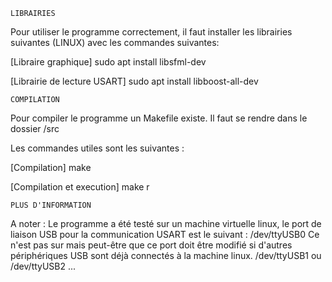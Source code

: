     LIBRAIRIES

Pour utiliser le programme correctement, il faut installer les librairies suivantes (LINUX) avec les commandes suivantes:

[Libraire graphique]
    sudo apt install libsfml-dev

[Librairie de lecture USART]
    sudo apt install libboost-all-dev 

    COMPILATION 

Pour compiler le programme un Makefile existe.
Il faut se rendre dans le dossier /src

Les commandes utiles sont les suivantes :

[Compilation] 
    make   

[Compilation et execution]
    make r

    PLUS D'INFORMATION

A noter :
    Le programme a été testé sur un machine virtuelle linux, le port de liaison USB pour la communication USART est le suivant : 
        /dev/ttyUSB0
    Ce n'est pas sur mais peut-être que ce port doit être modifié si d'autres périphériques USB sont déjà connectés à la machine linux.
        /dev/ttyUSB1 ou /dev/ttyUSB2 ...